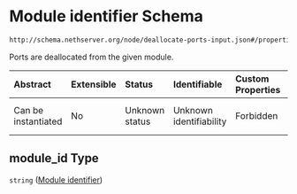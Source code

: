 # Module identifier Schema

```txt
http://schema.nethserver.org/node/deallocate-ports-input.json#/properties/module_id
```

Ports are deallocated from the given module.

| Abstract            | Extensible | Status         | Identifiable            | Custom Properties | Additional Properties | Access Restrictions | Defined In                                                                               |
| :------------------ | :--------- | :------------- | :---------------------- | :---------------- | :-------------------- | :------------------ | :--------------------------------------------------------------------------------------- |
| Can be instantiated | No         | Unknown status | Unknown identifiability | Forbidden         | Allowed               | none                | [deallocate-ports-input.json\*](node/deallocate-ports-input.json "open original schema") |

## module\_id Type

`string` ([Module identifier](deallocate-ports-input-properties-module-identifier.md))
